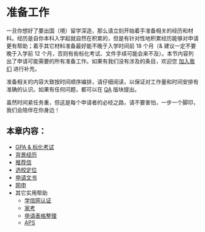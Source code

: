 # 准备工作

一旦你想好了要出国（境）留学深造，那么请立刻开始着手准备相关的经历和材料。经历是自你本科入学起就自然在积累的，但是有针对性地积累经历能够对申请更有帮助；着手其它材料准备最好能不晚于入学时间前 18 个月（& 建议一定不要晚于入学前 12 个月，否则有些标化考试、文件手续可能会来不及）。本节内容列出了申请可能需要的所有准备工作。如果有我们没有涉及的条目，欢迎您 [加入我们](../contact/support/) 进行补充。

准备相关的内容大致按时间顺序编排，请仔细阅读，以保证对工作量和时间安排有准确的认识。如果有任何问题，都可以在 [QA](../main/qa/) 版块提出。

虽然时间紧任务重，但这是每个申请者的必经之路，请不要害怕，一步一个脚印，我们会陪伴在你身边！

## 本章内容：

- [GPA & 标化考试](./exam/)
- [背景经历](./experience/)
- [推荐信](./rl/)
- [选校定位](./selection/)
- [申请文书](./material/)
- [网申](./onlinesystem/)
- 其它实用帮助
    - [学信网认证](./help/chsi/)
    - [家考](./help/toefl-home/)
    - [申请表格整理](./help/summarytable/)
    - [APS](./help/aps/)
